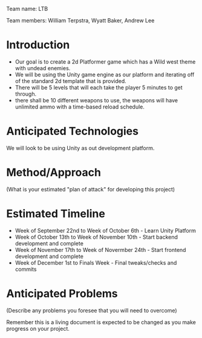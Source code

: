 Team name: LTB

Team members: William Terpstra, Wyatt Baker, Andrew Lee

# Introduction
* Our goal is to create a 2d Platformer game which has a Wild west theme with undead enemies. 
* We will be using the Unity game engine as our platform and iterating off of the standard 2d template that is provided. 
* There will be 5 levels that will each take the player 5 minutes to get through. 
* there shall be 10 different weapons to use, the weapons will have unlimited ammo with a time-based reload schedule. 


# Anticipated Technologies

We will look to be using Unity as out development platform.

# Method/Approach

(What is your estimated "plan of attack" for developing this project)

# Estimated Timeline

* Week of September 22nd to Week of October 6th - Learn Unity Platform
* Week of October 13th to Week of November 10th - Start backend development and complete
* Week of November 17th to Week of Novermber 24th - Start frontend development and complete
* Week of December 1st to Finals Week - Final tweaks/checks and commits

# Anticipated Problems

(Describe any problems you foresee that you will need to overcome)

Remember this is a living document is expected to be changed as you make progress on your project.
